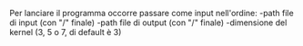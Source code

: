 Per lanciare il programma occorre passare come input nell'ordine:
-path file di input (con "/" finale)
-path file di output (con "/" finale)
-dimensione del kernel (3, 5 o 7, di default è 3)
